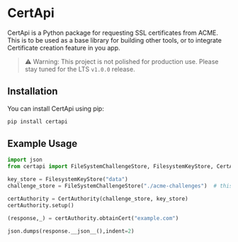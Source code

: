 # CertApi

CertApi is a Python package for requesting SSL certificates from ACME.
This is to be used as a base library for building other tools, or to integrate Certificate creation feature in you app.

> ⚠️ Warning: This project is not polished for production use. Please stay tuned for the LTS `v1.0.0` release.

## Installation

You can install CertApi using pip:

```bash
pip install certapi
```

## Example Usage

```python
import json
from certapi import FileSystemChallengeStore, FilesystemKeyStore, CertAuthority

key_store = FilesystemKeyStore("data")
challenge_store = FileSystemChallengeStore("./acme-challenges")  # this should be where your web server hosts the .well-known/

certAuthority = CertAuthority(challenge_store, key_store)
certAuthority.setup()

(response,_) = certAuthority.obtainCert("example.com")

json.dumps(response.__json__(),indent=2)

```

